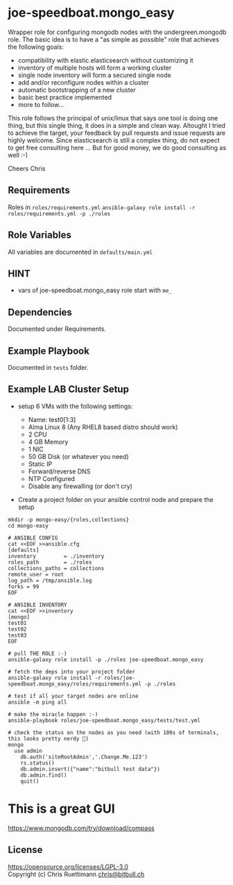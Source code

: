 joe-speedboat.mongo_easy
=========

Wrapper role for configuring mongodb nodes with the undergreen.mongodb role.
The basic idea is to have a "as simple as possible" role that achieves the following goals:

* compatibility with elastic.elasticsearch without customizing it
* inventory of multiple hosts will form a working cluster 
* single node inventory will form a secured single node
* add and/or reconfigure nodes within a cluster
* automatic bootstrapping of a new cluster
* basic best practice implemented
* more to follow...

This role follows the principal of unix/linux that says one tool is doing one thing, 
but this single thing, it does in a simple and clean way.
Altought I tried to achieve the target, your feedback by pull requests and issue requests are highly welcome.
Since elasticsearch is still a complex thing, do not expect to get free consulting here ...
But for good money, we do good consulting as well :-)

Cheers
Chris

Requirements
------------

Roles in ```roles/requirements.yml```
```ansible-galaxy role install -r roles/requirements.yml -p ./roles```

Role Variables
--------------

All variables are documented in ```defaults/main.yml```

HINT
--------------
* vars of joe-speedboat.mongo_easy role start with ```me_```

Dependencies
------------

Documented under Requirements.

Example Playbook
----------------

Documented in ```tests``` folder.

Example LAB Cluster Setup
----------------
* setup 6 VMs with the following settings: 
  * Name: test0[1:3]
  * Alma Linux 8 (Any RHEL8 based distro should work)
  * 2 CPU
  * 4 GB Memory
  * 1 NIC 
  * 50 GB Disk (or whatever you need)
  * Static IP
  * Forward/reverse DNS
  * NTP Configured
  * Disable any firewalling (or don't cry)

* Create a project folder on your ansible control node and prepare the setup
```
mkdir -p mongo-easy/{roles,collections}
cd mongo-easy

# ANSIBLE CONFIG
cat <<EOF >>ansible.cfg
[defaults]
inventory         = ./inventory
roles_path        = ./roles
collections_paths = collections
remote_user = root
log_path = /tmp/ansible.log
forks = 99
EOF

# ANSIBLE INVENTORY
cat <<EOF >>inventory
[mongo]
test01
test02
test03
EOF

# pull THE ROLE :-)
ansible-galaxy role install -p ./roles joe-speedboat.mongo_easy

# fetch the deps into your project folder
ansible-galaxy role install -r roles/joe-speedboat.mongo_easy/roles/requirements.yml -p ./roles

# test if all your target nodes are online
ansible -m ping all

# make the miracle happen :-)
ansible-playbook roles/joe-speedboat.mongo_easy/tests/test.yml

# check the status on the nodes as you need (with 100s of terminals, this looks pretty nerdy 🦖)
mongo
  use admin
    db.auth('siteRootAdmin','.Change.Me.123')
    rs.status()
    db.admin.insert({"name":"bitbull test data"})
    db.admin.find()
    quit()
```
# This is a great GUI
https://www.mongodb.com/try/download/compass

License
-------

https://opensource.org/licenses/LGPL-3.0    
Copyright (c) Chris Ruettimann <chris@bitbull.ch>

